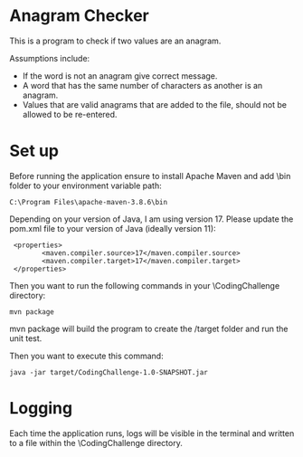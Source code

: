 ﻿# Anagram Checker 
This is a program to check if two values are an anagram.

Assumptions include:
- If the word is not an anagram give correct message.
- A word that has the same number of characters as another is an anagram.
- Values that are valid anagrams that are added to the file, should not be allowed to be re-entered.
# Set up
Before running the application ensure to install Apache Maven and add \bin folder to your environment variable path:
```
C:\Program Files\apache-maven-3.8.6\bin
```

Depending on your version of Java, I am using version 17. Please update the pom.xml file to your version of Java (ideally version 11):
```
 <properties>
        <maven.compiler.source>17</maven.compiler.source>
        <maven.compiler.target>17</maven.compiler.target>
 </properties>
```

Then you want to run the following commands in your \CodingChallenge directory:
```
mvn package
```
mvn package will build the program to create the /target folder and run the unit test.

Then you want to execute this command:
```
java -jar target/CodingChallenge-1.0-SNAPSHOT.jar
```
# Logging

Each time the application runs, logs will be visible in the terminal and written to a file within the \CodingChallenge directory.
